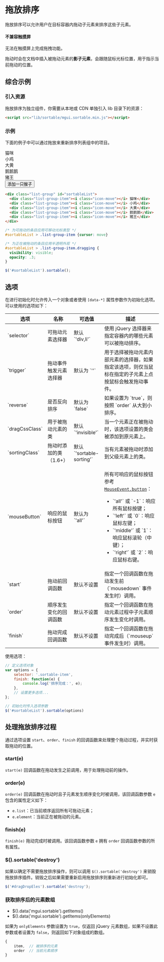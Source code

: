 # 拖放排序

拖放排序可以允许用户在目标容器内拖动子元素来排序这些子元素。

<div class="alert alert-danger">
  <h4>不兼容触摸屏</h4>
  <p>无法在触摸屏上完成拖拽功能。</p>
</div>

拖动时会在文档中插入被拖动元素的**影子元素**，会跟随鼠标光标位置，用于指示当前拖动的位置。

## 综合示例

### 引入资源

拖放排序为独立组件，你需要从本地或 CDN 单独引入 lib 目录下的资源：

```html
<script src="lib/sortable/mgui.sortable.min.js"></script>
```

### 示例

下面的例子中可以通过拖放来重新排序列表组中的项目。

<example>
  <div class="list-group" id="sortableList">
    <div class="list-group-item"><i class="icon-move"></i> 猫咪</div>
    <div class="list-group-item"><i class="icon-move"></i> 小鸡</div>
    <div class="list-group-item"><i class="icon-move"></i> 大黄</div>
    <div class="list-group-item"><i class="icon-move"></i> 鹅鹅鹅</div>
    <div class="list-group-item"><i class="icon-move"></i> 猪王</div>
  </div>
  <button type="button" class="btn btn-primary" id="addMonkeyToSortableList"><i class="icon icon-plus"></i> 添加一只猴子</button>
</example>

<style>
#sortableList > .list-group-item {cursor: move}
#sortableList > .list-group-item.dragging {
  visibility: visible;
  opacity: .3;
}
</style>

<script src="dist/lib/sortable/mgui.sortable.js"></script>
<link href="dist/lib/sortable/mgui.sortable.css" rel="stylesheet">
<script>
$(function() {
    var $list = $('#sortableList').sortable({
        // trigger: '.icon-move' // only effect by drag the move icon
    });
    var monkeyId = 1;
    $('#addMonkeyToSortableList').on('click', function() {
        $list.append('<div class="list-group-item"><i class="icon-move"></i> 猴子 <strong>' + (monkeyId++) + '</strong></div>');
    });
});
</script>

```html
<div class="list-group" id="sortableList">
  <div class="list-group-item"><i class="icon-move"></i> 猫咪</div>
  <div class="list-group-item"><i class="icon-move"></i> 小鸡</div>
  <div class="list-group-item"><i class="icon-move"></i> 大黄</div>
  <div class="list-group-item"><i class="icon-move"></i> 鹅鹅鹅</div>
  <div class="list-group-item"><i class="icon-move"></i> 猪王</div>
</div>
```

```css
/* 为可拖动的条目应用可移动光标类型 */
#sortableList > .list-group-item {cursor: move}

/* 为正在被拖动的条目应用半透明外观 */
#sortableList > .list-group-item.dragging {
  visibility: visible;
  opacity: .3;
}
```

```js
$('#sortableList').sortable();
```

## 选项

在进行初始化时允许传入一个对象或者使用 `[data-*]` 属性参数作为初始化选项。可以使用的选项如下：

<table class="table table-bordered">
  <thead>
    <tr>
      <th>选项</th>
      <th>名称</th>
      <th>可选值</th>
      <th>描述</th>
    </tr>
  </thead>
  <tbody>
    <tr>
      <td>`selector`</td>
      <td>可拖动元素选择器</td>
      <td>默认 `'div,li'`</td>
      <td>使用 jQuery 选择器来指定容器内的哪些元素可以被拖动排序。</td>
    </tr>
    <tr>
      <td>`trigger`</td>
      <td>拖动事件触发元素选择器</td>
      <td>默认为 `''`</td>
      <td>用于选择被拖动元素内部元素的选择器，如果指定该选项，则仅当鼠标在指定的子元素上点按鼠标会触发拖动事件。</td>
    </tr>
    <tr>
      <td>`reverse`</td>
      <td>是否反向排序</td>
      <td>默认为 `false`</td>
      <td>如果设置为 `true`，则按照 `order` 从大到小排序。</td>
    </tr>
    <tr>
      <td>`dragCssClass`</td>
      <td>用于被拖动元素的类</td>
      <td>默认 `'invisible'`</td>
      <td>当一个元素正在被拖动时，该选项设置的类会被添加到原元素上。</td>
    </tr>
    <tr>
      <td>`sortingClass`</td>
      <td>拖动时添加的类（1.6+）</td>
      <td>默认 `'sortable-sorting'`</td>
      <td>当有元素被拖动时添加到父级元素上的类。</td>
    </tr>
    <tr>
      <td>`mouseButton`</td>
      <td>响应的鼠标按钮</td>
      <td>默认为 `'all'`</td>
      <td>
        <p>所有可响应的鼠标按钮参考 <a href="https://developer.mozilla.org/zh-CN/docs/Web/API/MouseEvent/button" target="_blank"><code>MouseEvent.button</code></a>：</p>
        <ul>
          <li>`'all'` 或 `-1`：响应所有鼠标按键；</li>
          <li>`'left'` 或 `0`：响应鼠标左键；</li>
          <li>`'middle'` 或 `1`：响应鼠标滚轮（中键）；</li>
          <li>`'right'` 或 `2`：响应鼠标右键。</li>
        </ul>
      </td>
    </tr>
    <tr>
      <td>`start`</td>
      <td>拖动前回调函数</td>
      <td>默认不设置</td>
      <td>指定一个回调函数在拖动发生前（`mousedown` 事件发生时）调用。</td>
    </tr>
    <tr>
      <td>`order`</td>
      <td>顺序发生变化的回调函数</td>
      <td>默认不设置</td>
      <td>指定一个回调函数在拖动元素过程中子元素顺序发生变化时调用。</td>
    </tr>
    <tr>
      <td>`finish`</td>
      <td>拖动完成回调函数</td>
      <td>默认不设置</td>
      <td>指定一个回调函数在拖动完成后（`mouseup` 事件发生时）调用。</td>
    </tr>
  </tbody>
</table>

使用选项：

```js
// 定义选项对象
var options = {
    selector: '.sortable-item',
    finish: function(e) {
        console.log('排序完成：', e);
    },
    // 设置更多选项...
};

// 初始化时传入选项参数
$('#sortableList').sortable(options)
```

## 处理拖放排序过程

通过选项设置 `start`、`order`、`finish` 的回调函数来处理整个拖动过程，并实时获取拖动的位置。

### <span class="code">start(e)</span>

`start(e)` 回调函数在拖动发生之前调用，用于处理拖动前的操作。

### <span class="code">order(e)</span>

`order(e)` 回调函数在拖动时且子元素发生顺序变化时被调用，该回调函数参数 `e` 包含的属性定义如下：

 - `e.list`：已当前顺序返回所有可拖动元素；
 - `e.element`：当前正在被拖动的元素。

### <span class="code">finish(e)</span>

`finish(e)` 拖动完成时被调用。该回调函数参数 `e` 拥有 `order` 回调函数参数的所有属性。

### <span class="code">$().sortable('destroy')</span>

如果以确定不需要拖放排序操作，则可以调用 `$().sortable('destroy')` 来销毁拖放排序插件。销毁之后如果需要重新启用拖放排序则重新进行初始化即可。

```js
$('#dragDropEles').sortable('destroy');
```

### 获取排序后的元素数组

* <span class="code">$().data('mgui.sortable').getItems()</span>
* <span class="code">$().data('mgui.sortable').getItems(onlyElements)</span>

如果为 `onlyElements` 参数设置为 `true`，仅返回 jQuery 元素数组，如果不设置此参数或者设置为 `false`，则返回如下对象组成的数组。

```js
{
    item,  // 被排序的元素
    order  // 当前元素顺序
}
```
